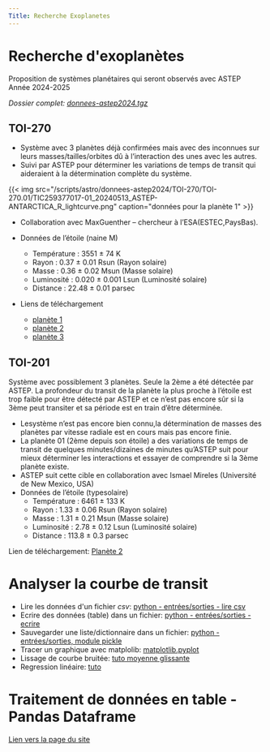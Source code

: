 ```yaml
---
Title: Recherche Exoplanetes
---
```


# Recherche d'exoplanètes

Proposition de systèmes planétaires qui seront observés avec ASTEP
Année 2024-2025

*Dossier complet: [donnees-astep2024.tgz](/scripts/astro/donnees-astep2024.tgz)*

## TOI-270
* Système avec 3 planètes déjà confirmées mais avec des inconnues sur leurs masses/tailles/orbites dû à l’interaction des unes avec les autres.
* Suivi par ASTEP pour déterminer les variations de temps de transit qui aideraient à la détermination complète du système.

{{< img src="/scripts/astro/donnees-astep2024/TOI-270/TOI-270.01/TIC259377017-01_20240513_ASTEP-ANTARCTICA_R_lightcurve.png" caption="données pour la planète 1" >}}


* Collaboration avec MaxGuenther – chercheur à l’ESA(ESTEC,PaysBas).
* Données de l’étoile (naine M)
  * Température : 3551 ± 74 K
  * Rayon : 0.37 ± 0.01 Rsun (Rayon solaire)
  * Masse : 0.36 ± 0.02 Msun (Masse solaire) 
  * Luminosité : 0.020 ± 0.001 Lsun (Luminosité solaire) 
  * Distance : 22.48 ± 0.01 parsec

* Liens de téléchargement
	* [planète 1](/scripts/astro/donnees-astep2024/TOI-270/TOI-270.01/TIC259377017-01_20240513_ASTEP-ANTARCTICA_R_measurements.csv)
	* [planète 2](/scripts/astro/donnees-astep2024/TOI-270/TOI-270.01/TIC259377017-01_20240622_ASTEP-ANTARCTICA_R_measurements.csv)
	* [planète 3](/scripts/astro/donnees-astep2024/TOI-270/TOI-270.02/TIC259377017-02_20230623_ASTEP-ANTARCTICA_R_measurements.csv)

## TOI-201
Système avec possiblement 3 planètes. Seule la 2ème a été détectée par ASTEP. La profondeur du transit de la planète la plus proche à l’étoile est trop faible pour être détecté par ASTEP et ce n’est pas encore sûr si la 3ème peut transiter et sa période est en train d’être déterminée.

* Lesystème n’est pas encore bien connu,la détermination de masses des planètes par  vitesse radiale est en cours mais pas encore finie.
* La planète 01 (2ème depuis son étoile) a des variations de temps de transit de quelques minutes/dizaines de minutes qu’ASTEP suit pour mieux déterminer les interactions et essayer de comprendre si la 3ème planète existe.
* ASTEP suit cette cible en collaboration avec Ismael Mireles (Université de New Mexico, USA)
* Données de l’étoile (typesolaire)
	* Température : 6461 ± 133 K
	* Rayon : 1.33 ± 0.06 Rsun (Rayon solaire)
	* Masse : 1.31 ± 0.21 Msun (Masse solaire) 
	* Luminosité : 2.78 ± 0.12 Lsun (Luminosité solaire) 
	* Distance : 113.8 ± 0.3 parsec

Lien de téléchargement: [Planète 2](/scripts/astro/donnees-astep2024/TOI-201/TIC350618622-01_20240319_ASTEP-ANTARCTICA_R_measurements.csv)


# Analyser la courbe de transit
* Lire les données d'un fichier *csv*: [python - entrées/sorties - lire csv](/docs/python/pages/ES/page1/)
* Ecrire des données (table) dans un fichier: [python - entrées/sorties - ecrire](/docs/python/pages/ES/page1/)
* Sauvegarder une liste/dictionnaire dans un fichier: [python - entrées/sorties, module pickle](/docs/python/pages/ES/page1/)
* Tracer un graphique avec matplolib: [matplotlib.pyplot](/docs/python/pages/traitement/page1/)
* Lissage de courbe bruitée: [tuto moyenne glissante](/docs/NSI/structure/page11/)
* Regression linéaire: [tuto](/docs/python/pages/traitement/page2/)

# Traitement de données en table - Pandas Dataframe
[Lien vers la page du site](../page10)

